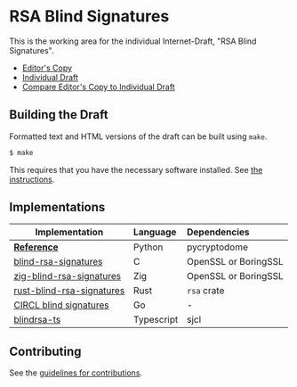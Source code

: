 # RSA Blind Signatures

This is the working area for the individual Internet-Draft, "RSA Blind Signatures".

* [Editor's Copy](https://cfrg.github.io/draft-irtf-cfrg-blind-signatures/#go.draft-irtf-cfrg-rsa-blind-signatures.html)
* [Individual Draft](https://tools.ietf.org/html/draft-irtf-cfrg-rsa-blind-signatures)
* [Compare Editor's Copy to Individual Draft](https://cfrg.github.io/draft-irtf-cfrg-blind-signatures/#go.draft-irtf-cfrg-rsa-blind-signatures.diff)

## Building the Draft

Formatted text and HTML versions of the draft can be built using `make`.

```sh
$ make
```

This requires that you have the necessary software installed.  See
[the instructions](https://github.com/martinthomson/i-d-template/blob/master/doc/SETUP.md).

## Implementations

| Implementation                                                                                       | Language | Dependencies         |
| ---------------------------------------------------------------------------------------------------- | :------- | :------------------- |
| [**Reference**](https://github.com/cfrg/draft-irtf-cfrg-blind-signatures/blob/master/poc/rsabssa.py) | Python   | pycryptodome         |
| [blind-rsa-signatures](https://github.com/jedisct1/blind-rsa-signatures)                             | C        | OpenSSL or BoringSSL |
| [zig-blind-rsa-signatures](https://github.com/jedisct1/zig-blind-rsa-signatures)                     | Zig      | OpenSSL or BoringSSL |
| [rust-blind-rsa-signatures](https://github.com/jedisct1/rust-blind-rsa-signatures)                   | Rust     | `rsa` crate          |
| [CIRCL blind signatures](https://github.com/cloudflare/circl/tree/main/blindsign)                    | Go       | -                    |
| [blindrsa-ts](https://github.com/cloudflare/blindrsa-ts)                                             | Typescript |  sjcl              |

## Contributing

See the
[guidelines for contributions](https://github.com/cfrg/draft-irtf-cfrg-blind-signatures/blob/master/CONTRIBUTING.md).
